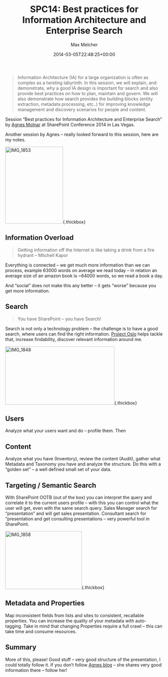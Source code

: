 ﻿---
title: 'SPC14: Best practices for Information Architecture and Enterprise Search'
author: Max Melcher
aliases:
   - "/post/2014-03-05-spc14-best-practices-information-architecture-enterprise-search/"
2014: "03"
type: post
date: 2014-03-05T22:48:25+00:00
url: /2014/03/spc14-best-practices-information-architecture-enterprise-search/
yourls_shorturl:
  - http://melcher.it/s/2a
categories:
  - Apps
  - Conference
  - Information Architecture
  - ITPro
  - Office 365
  - Search
  - SharePoint 2013

---
> Information Architecture (IA) for a large organization is often as complex as a twisting labyrinth. In this session, we will explain, and demonstrate, why a good IA design is important for search and also provide best practices on how to plan, maintain and govern. We will also demonstrate how search provides the building blocks (entity extraction, metadata processing, etc..) for improving knowledge management and discovery scenarios for people and content.

Session “Best practices for Information Architecture and Enterprise Search” by [Agnes Molnar][1] at SharePoint Conference 2014 in Las Vegas.

Another session by Agnes – really looked forward to this session, here are my notes.

[<img style="background-image: none; padding-top: 0px; padding-left: 0px; display: inline; padding-right: 0px; border-width: 0px;" title="IMG_1853" alt="IMG_1853" src="http://melcher.it/wp-content/uploads/IMG_1853_thumb.jpg" width="184" height="244" border="0" />][2]{.thickbox}

## Information Overload

> Getting information off the Internet is like taking a drink from a fire hydrant – Mitchell Kapor

Everything is connected – we get much more information than we can process, example 63000 words on average we read today – in relation an average size of an amazon book is ~64000 words, so we read a book a day.

And “social” does not make this any better – it gets “worse” because you get more information.

## Search

> You have SharePoint – you have Search!

Search is not only a technology problem – the challenge is to have a good search, where users can find the right information. [Project Oslo][3] helps tackle that, increase findability, discover relevant information around me.

[<img style="background-image: none; padding-top: 0px; padding-left: 0px; display: inline; padding-right: 0px; border-width: 0px;" title="IMG_1848" alt="IMG_1848" src="http://melcher.it/wp-content/uploads/IMG_1848_thumb.jpg" width="348" height="185" border="0" />][4]{.thickbox}

## Users

Analyze what your users want and do – profile them. Then

## Content

Analyze what you have (Inventory), review the content (Audit), gather what Metadata and Taxonomy you have and analyze the structure. Do this with a “golden set” – a well defined small set of your data.

## Targeting / Semantic Search

With SharePoint OOTB (out of the box) you can interpret the query and correlate it to the current users profile – with this you can control what the user will get, even with the same search query. Sales Manager search for “presentation” and will get sales presentation. Consultant search for “presentation and get consulting presentations – very powerful tool in SharePoint.

[<img style="background-image: none; padding-top: 0px; padding-left: 0px; display: inline; padding-right: 0px; border: 0px;" title="IMG_1858" alt="IMG_1858" src="http://melcher.it/wp-content/uploads/IMG_1858_thumb.jpg" width="244" height="184" border="0" />][5]{.thickbox}

## Metadata and Properties

Map inconsistent fields from lists and sites to consistent, recallable properties. You can increase the quality of your metadata with auto-tagging. Take in mind that changing Properties require a full crawl – this can take time and consume resources.

## Summary

More of this, please! Good stuff – very good structure of the presentation, I could totally follow it. If you don’t follow [Agnes blog][6] – she shares very good information there – follow her!

 [1]: https://twitter.com/molnaragnes
 [2]: http://melcher.it/wp-content/uploads/IMG_1853.jpg
 [3]: http://melcher.it/?p=1177
 [4]: http://melcher.it/wp-content/uploads/IMG_1848.jpg
 [5]: http://melcher.it/wp-content/uploads/IMG_1858.jpg
 [6]: http://aghy.hu/
